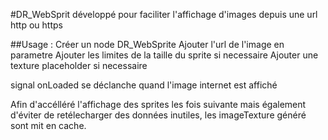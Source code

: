#DR_WebSprit 
développé pour faciliter l'affichage d'images depuis une url http ou https

##Usage :
Créer un node DR_WebSprite
Ajouter l'url de l'image en parametre
Ajouter les limites de la taille du sprite si necessaire
Ajouter une texture placeholder si necessaire

signal onLoaded se déclanche quand l'image internet est affiché

Afin d'accélléré l'affichage des sprites les fois suivante mais également d'éviter de retélecharger des données inutiles, les imageTexture
généré sont mit en cache.
